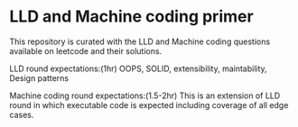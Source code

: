 # LLD and Machine coding primer

This repository is curated with the LLD and Machine coding questions available on leetcode and their solutions.

LLD round expectations:(1hr)
OOPS, SOLID, extensibility, maintability, Design patterns

Machine coding round expectations:(1.5-2hr)
This is an extension of LLD round in which executable code is expected including coverage of all edge cases.
